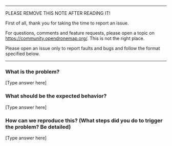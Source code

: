 ****************************************
PLEASE REMOVE THIS NOTE AFTER READING IT!

First of all, thank you for taking the time to report an issue.

For questions, comments and feature requests, please open a topic on https://community.opendronemap.org/. This is not the right place.

Please open an issue only to report faults and bugs and follow the format specified below.
****************************************

### What is the problem?

[Type answer here]

### What should be the expected behavior?

[Type answer here]

### How can we reproduce this? (What steps did you do to trigger the problem? Be detailed)

[Type answer here]
